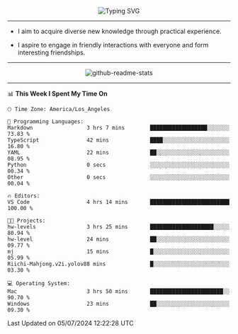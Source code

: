 <p align="center">
  <img src="https://readme-typing-svg.demolab.com?font=Fira+Code&weight=500&size=32&duration=2500&pause=1600&center=true&vCenter=true&random=false&width=1024&height=64&lines=Hi+there+%F0%9F%91%8B;I'm+delighted+you+could+make+it+here+%F0%9F%8E%89;I'm+Harry%2C+a+college+student+still+finding+my+way" alt="Typing SVG" />
</p>


---


- I aim to acquire diverse new knowledge through practical experience.

- I aspire to engage in friendly interactions with everyone and form interesting friendships.


---


<p align="center">
  <img src="https://github-readme-stats.vercel.app/api?username=Harry-Jing&show_icons=true" alt="github-readme-stats"/>
</p>


---

<!--START_SECTION:waka-->
📊 **This Week I Spent My Time On** 

```text
🕑︎ Time Zone: America/Los_Angeles

💬 Programming Languages: 
Markdown                 3 hrs 7 mins        ██████████████████░░░░░░░   73.83 % 
TypeScript               42 mins             ████░░░░░░░░░░░░░░░░░░░░░   16.80 % 
YAML                     22 mins             ██░░░░░░░░░░░░░░░░░░░░░░░   08.95 % 
Python                   0 secs              ░░░░░░░░░░░░░░░░░░░░░░░░░   00.34 % 
Other                    0 secs              ░░░░░░░░░░░░░░░░░░░░░░░░░   00.04 % 

🔥 Editors: 
VS Code                  4 hrs 14 mins       █████████████████████████   100.00 % 

🐱‍💻 Projects: 
hw-levels                3 hrs 25 mins       ████████████████████░░░░░   80.94 % 
hw-level                 24 mins             ██░░░░░░░░░░░░░░░░░░░░░░░   09.77 % 
mj                       15 mins             █░░░░░░░░░░░░░░░░░░░░░░░░   05.99 % 
Riichi-Mahjong.v2i.yolov88 mins              █░░░░░░░░░░░░░░░░░░░░░░░░   03.30 % 

💻 Operating System: 
Mac                      3 hrs 50 mins       ███████████████████████░░   90.70 % 
Windows                  23 mins             ██░░░░░░░░░░░░░░░░░░░░░░░   09.30 % 
```


 Last Updated on 05/07/2024 12:22:28 UTC
<!--END_SECTION:waka-->
